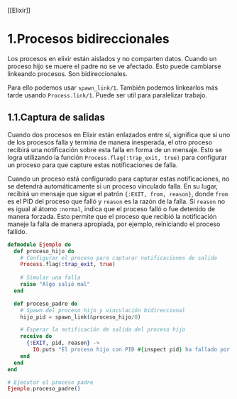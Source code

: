 [[Elixir]]

# 1.Procesos bidireccionales
Los procesos en elixir están aislados y no comparten datos. Cuando un proceso hijo se muere el padre no se ve afectado. Esto puede cambiarse linkeando procesos. Son bidireccionales.

Para ello podemos usar `spawn_link/1`. También podemos linkearlos más tarde usando `Process.link/1`. Puede ser util para paralelizar trabajo.

## 1.1.Captura de salidas
Cuando dos procesos en Elixir están enlazados entre sí, significa que si uno de los procesos falla y termina de manera inesperada, el otro proceso recibirá una notificación sobre esta falla en forma de un mensaje. Esto se logra utilizando la función `Process.flag(:trap_exit, true)` para configurar un proceso para que capture estas notificaciones de falla.

Cuando un proceso está configurado para capturar estas notificaciones, no se detendrá automáticamente si un proceso vinculado falla. En su lugar, recibirá un mensaje que sigue el patrón `{:EXIT, from, reason}`, donde `from` es el PID del proceso que falló y `reason` es la razón de la falla. Si `reason` no es igual al átomo `:normal`, indica que el proceso falló o fue detenido de manera forzada. Esto permite que el proceso que recibió la notificación maneje la falla de manera apropiada, por ejemplo, reiniciando el proceso fallido.

```elixir
defmodule Ejemplo do
  def proceso_hijo do
    # Configurar el proceso para capturar notificaciones de salida
    Process.flag(:trap_exit, true)
    
    # Simular una falla
    raise "Algo salió mal"
  end

  def proceso_padre do
    # Spawn del proceso hijo y vinculación bidireccional
    hijo_pid = spawn_link(&proceso_hijo/0)

    # Esperar la notificación de salida del proceso hijo
    receive do
      {:EXIT, pid, reason} ->
        IO.puts "El proceso hijo con PID #{inspect pid} ha fallado por la razón: #{inspect reason}"
    end
  end
end

# Ejecutar el proceso padre
Ejemplo.proceso_padre()

```